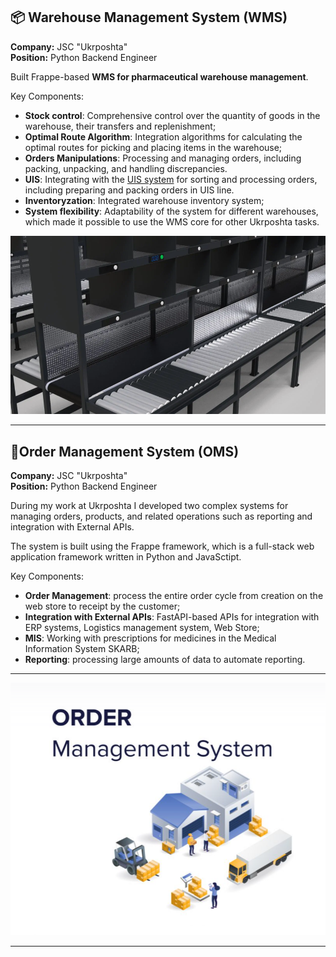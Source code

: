 ## 📦 Warehouse Management System (WMS)
**Company:** JSC "Ukrposhta"  
**Position:** Python Backend Engineer

Built Frappe-based **WMS for pharmaceutical warehouse management**.

Key Components:
- **Stock control**: Comprehensive control over the quantity of goods in the warehouse, their transfers and replenishment;
- **Optimal Route Algorithm**: Integration algorithms for calculating the optimal routes for picking and placing items in the warehouse;
- **Orders Manipulations**: Processing and managing orders, including packing, unpacking, and handling discrepancies.
- **UIS**: Integrating with the [UIS system](https://uislab.com/uk/) for sorting and processing orders, including preparing and packing orders in UIS line.
- **Inventoryzation**: Integrated warehouse inventory system;
- **System flexibility**: Adaptability of the system for different warehouses, which made it possible to use the WMS core for other Ukrposhta tasks.

![Warehouse Management System](/images/uis.png)

---

## 🛒Order Management System (OMS)
**Company:** JSC "Ukrposhta"  
**Position:** Python Backend Engineer

During my work at Ukrposhta I developed two complex systems for managing orders, products, and related operations such as reporting and integration with External APIs.

The system is built using the Frappe framework, which is a full-stack web application framework written in Python and JavaSctipt.

Key Components:
- **Order Management**: process the entire order cycle from creation on the web store to receipt by the customer;
- **Integration with External APIs**: FastAPI-based APIs for integration with ERP systems, Logistics management system, Web Store;
- **MIS**: Working with prescriptions for medicines in the Medical Information System SKARB;
- **Reporting**: processing large amounts of data to automate reporting.

---

![Order Management System](/images/oms.png)

---

<!-- ---

## 🏦 Fiscalization Service
**Company:** JSC "Ukrposhta"  
**Position:** Python Backend Engineer  

- Integrated OMS with **State Fiscal Service** via FastAPI.
- Enabled **online & offline fiscalization, receipt cancellation, and Z-report generation**.

![Fiscalization Service](path/to/fiscalization-image.png)

---

## 📄 Summarization API
**Company:** CGS-team  
**Position:** Junior AI Engineer  
**Date:** 04/2023 - 12/2023  

- Built a **Flask API** for summarizing **financial memos** with GPT-4o.
- Processes **PDF files** and extracts structured **JSON responses**.

![Summarization API](path/to/summarization-image.png)

---

## 💬 RAG System for Live Chat
**Company:** CGS-team  
**Position:** Junior AI Engineer  

- Developed a **RAG-based live chat system** with WebSockets.
- Integrated **document upload, embedding, and retrieval**.
- Enhanced **context-aware responses** with OpenAI API.

![RAG System](path/to/rag-image.png)

--- -->